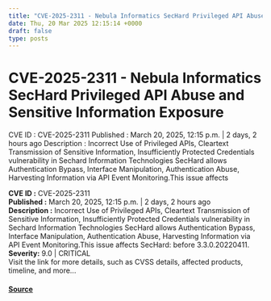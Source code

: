 ```yaml
---
title: "CVE-2025-2311 - Nebula Informatics SecHard Privileged API Abuse and Sensitive Information Exposure"
date: Thu, 20 Mar 2025 12:15:14 +0000
draft: false
type: posts
---
```

# CVE-2025-2311 - Nebula Informatics SecHard Privileged API Abuse and Sensitive Information Exposure





 CVE ID : CVE-2025-2311 Published : March 20, 2025, 12:15 p.m. | 2 days, 2 hours ago Description : Incorrect Use of Privileged APIs, Cleartext Transmission of Sensitive Information, Insufficiently Protected Credentials vulnerability in Sechard Information Technologies SecHard allows Authentication Bypass, Interface Manipulation, Authentication Abuse, Harvesting Information via API Event Monitoring.This issue affects

**CVE ID :** CVE-2025-2311  
**Published :** March 20, 2025, 12:15 p.m. | 2 days, 2 hours ago  
**Description :** Incorrect Use of Privileged APIs, Cleartext Transmission of Sensitive Information, Insufficiently Protected Credentials vulnerability in Sechard Information Technologies SecHard allows Authentication Bypass, Interface Manipulation, Authentication Abuse, Harvesting Information via API Event Monitoring.This issue affects SecHard: before 3.3.0.20220411.  
**Severity:** 9.0 | CRITICAL  
Visit the link for more details, such as CVSS details, affected products, timeline, and more...

#### [Source](https://cvefeed.io/vuln/detail/CVE-2025-2311)

